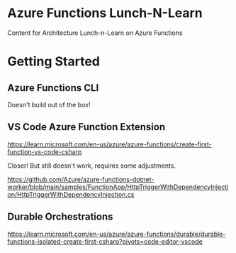# Azure Functions Lunch-N-Learn

Content for Architecture Lunch-n-Learn on Azure Functions

# Getting Started

## Azure Functions CLI

Doesn't build out of the box! 

## VS Code Azure Function Extension

https://learn.microsoft.com/en-us/azure/azure-functions/create-first-function-vs-code-csharp

Closer! But still doesn't work, requires some adjustments. 

https://github.com/Azure/azure-functions-dotnet-worker/blob/main/samples/FunctionApp/HttpTriggerWithDependencyInjection/HttpTriggerWithDependencyInjection.cs

## Durable Orchestrations

https://learn.microsoft.com/en-us/azure/azure-functions/durable/durable-functions-isolated-create-first-csharp?pivots=code-editor-vscode